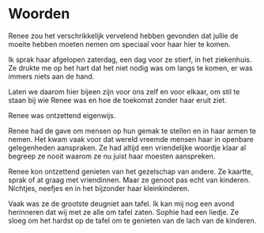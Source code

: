 Woorden
=======

Renee zou het verschrikkelijk vervelend hebben gevonden dat jullie de moeite hebben moeten nemen om speciaal voor haar
hier te komen. 

Ik sprak haar afgelopen zaterdag, een dag voor ze stierf, in het ziekenhuis. Ze drukte me op het hart dat
het niet nodig was om langs te komen, er was immers niets aan de hand.

Laten we daarom hier bijeen zijn voor ons zelf en voor elkaar, om stil te staan bij wie Renee was en hoe de toekomst
zonder haar eruit ziet.

Renee was ontzettend eigenwijs.

Renee had de gave om mensen op hun gemak te stellen en in haar armen te nemen. Het kwam vaak voor dat wereld vreemde
mensen haar in openbare gelegenheden aanspraken. Ze had altijd een vriendelijke woordje klaar al begreep ze nooit
waarom ze nu juist haar moesten aanspreken.

Renee kon ontzettend genieten van het gezelschap van andere. Ze kaartte, sprak of at graag met vriendinnen. Maar ze genoot
pas echt van kinderen. Nichtjes, neefjes en in het bijzonder haar kleinkinderen.

Vaak was ze de grootste deugniet aan tafel. Ik kan mij nog een avond herinneren dat wij met ze alle om tafel zaten. Sophie
had een liedje.
Ze sloeg om het hardst op de tafel om te genieten van de lach van de kinderen.
